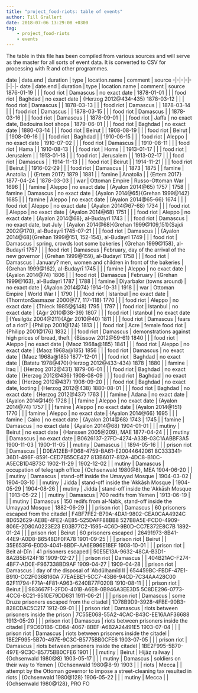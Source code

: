 ```yaml
---
title: "project_food-riots: table of events"
author: Till Grallert
date: 2018-07-06 13:29:08 +0300
tag:
    - project_food-riots
    - events
---
```


The table in this file has been compiled from various sources and will serve as the master for all sorts of event data. It is converted to CSV for processing with R and other programmes. 

date | date.end | duration | type | location.name | comment | source
-|-|-|-|-|-|-|-
date | date.end | duration | type | location.name |  comment | source
1876-01-19 |  |  | food riot | Damascus |  no exact date  | 
1878-01-01 |  |  | food riot | Baghdad | no exact date | {Herzog 2012@434-435}
1878-03-12 |  |  | food riot | Damascus |  | 
1878-03-13 |  |  | food riot | Damascus |  | 
1878-03-14 |  |  | food riot | Damascus |  | 
1878-03-15 |  |  | food riot | Damascus |  | 
1878-03-16 |  |  | food riot | Damascus |  | 
1878-09-01 |  |  | food riot | Jaffa |  no exact date, Bedouins loot shops | 
1879-06-01 |  |  | food riot | Baghdad |  no exact date | 
1880-03-14 |  |  | food riot | Beirut |  | 
1908-08-19 |  |  | food riot | Beirut |  | 
1908-09-16 |  |  | food riot | Baghdad |  | 
1910-06-15 |  |  | food riot | Aleppo |  no exact date | 
1910-07-02 |  |  | food riot | Damascus |  | 
1910-08-11 |  |  | food riot | Hama |  | 
1910-08-13 |  |  | food riot | Homs |  | 
1913-01-17 |  |  | food riot | Jerusalem |  | 
1913-01-18 |  |  | food riot | Jerusalem |  | 
1913-02-17 |  |  | food riot | Damascus |  | 
1914-11-13 |  |  | food riot | Beirut |  | 
1914-11-21 |  |  | food riot | Beirut |  | 
1916-02-29 |  |  | food riot | Damascus |  | 
1873 | 1875 |  | famine | Anatolia |  | {Ertem 2017}
1879 | 1881 |  | famine | Anatolia |  | {Ertem 2017}
1877-04-24 | 1878-03-03 |  | war | Ottoman Empire | Russo-Ottoman War | 
1696 |  |  | famine | Aleppo |  no exact date | {Ayalon 2014@65}
1757 | 1758 |  | famine | Damascus |  no exact date | {Ayalon 2014@65}{Grehan 1999@142}
1685 |  |  | famine | Aleppo |  no exact date | {Ayalon 2014@65-66}
1674 |  |  | food riot | Aleppo | no exact date | {Ayalon 2014@67-68}
1734 |  |  | food riot | Aleppo | no exact date | {Ayalon 2014@68}
1751 |  |  | food riot | Aleppo | no exact date | {Ayalon 2014@68}, al-Budayrī
1743 |  |  | food riot | Damascus | no exact date, but July | {Ayalon 2014@68}{Grehan 1999@109,151}{Sajdi 2002@170}, al-Budayrī
1745-07-21 |  |  | food riot | Damascus |  | {Ayalon 2014@68}{Grehan 1999@151, 152-154}, al-Budayrī
1749 |  |  | food riot | Damascus | spring, crowds loot some bakeries | {Grehan 1999@158}, al-Budayrī
1757 |  |  | food riot | Damascus | February, day of the arrival of the new governor | {Grehan 1999@159}, al-Budayrī
1758 |  |  | food riot | Damascus | January? men, women and children in front of the bakeries | {Grehan 1999@162}, al-Budayrī
1745 |  |  | famine | Aleppo |  no exact date | {Ayalon 2014@74}
1806 |  |  | food riot | Damascus | February | {Grehan 1999@163}, al-Budayrī
1787 | 1788 |  | famine | Diyarbakır (towns around) |  no exact date | {Ayalon 2014@74}
1914-10-31 | 1918 |  | war | Ottoman Empire | World War I | 
1790 |  |  | food riot | Istanbul | no exact date | {ThorntonSasmazer 2000@77, 117-118}
1770 |  |  | food riot | Aleppo | no exact date | {Thieck 1985@§148}
1795 | 1797 |  | food riot | Istanbul | no exact date | {Ağır 2010@38-39}
1807 |  |  | food riot | Istanbul | no exact date | {Yesilgöz 2004@211}{Ağır 2010@40}
1811 |  |  | food riot | Damascus | fears of a riot? | {Philipp 2001@124}
1813 |  |  | food riot | Acre | female food riot | {Philipp 2001@176}
1832 |  |  | food riot | Damascus | demonstrations against high prices of bread, theft | {Büssow 2012@59-61} 
1840 |  |  | food riot | Aleppo | no exact date | {Maoz 1968a@185}
1841 |  |  | food riot | Aleppo | no exact date | {Maoz 1968a@185}
1856 |  |  | food riot | Damascus | no exact date | {Maoz 1968a@185}
1877-12-01 |  |  | food riot | Baghdad | no exact date | {Batatu 1978@470}{Herzog 2012@433-434}
1878 | 1880 |  | famine | Iraq |  | {Herzog 2012@431}
1879-06-01 |  |  | food riot | Baghdad | no exact date | {Herzog 2012@436}
1908-08-09 |  |  | food riot | Baghdad | no exact date | {Herzog 2012@437}
1908-09-20 |  |  | food riot | Baghdad | no exact date, looting | {Herzog 2012@438}
1880-08-01 |  |  | food riot | Baghdad | no exact date | {Herzog 2012@437}
1763 |  |  | famine | Adana | no exact date | {Ayalon 2014@149}
1728 |  |  | famine | Aleppo | no exact date | {Ayalon 2014@74}
1757 |  |  | famine | Aleppo | no exact date | {Ayalon 2014@151}
1770 |  |  | famine | Aleppo | no exact date | {Ayalon 2014@66}
1695 |  |  | famine | Cairo | no exact date | {Ayalon 2014@68}
1743 | 1745  |  | famine | Damascus | no exact date | {Ayalon 2014@68}
1904-01-01 |  |  | mutiny | Beirut | no exact date | {Hanssen 2005@209}, MAE
1877-04-24 |  |  | mutiny | Damascus | no exact date | B0626137-27FD-4274-A33B-03C1AABBF3A5
1900-11-03 | 1900-11-05 |  | mutiny | Damascus |  | 
1894-05-16 |  |  | prison riot | Damascus |  | D0EA12EB-FD68-4759-BA61-E20044642061 8C333341-36D1-496F-8591-CED7B55CE427 813B6017-812A-4DC8-B10C-A5ECB1D4B73C
1902-11-29 | 1902-12-02 |  | mutiny | Damascus | occupation of telegraph office | {Ochsenwald 1980@8}, MEA
1904-06-20 |  |  | mutiny | Damascus | stand-off inside the Umayyad Mosque | 
1904-03-02 | 1904-03-10 |  | mutiny | Jidda | stand-off inside the ʿAkkāsh Mosque | 
1904-05-29 | 1904-08-26 |  | mutiny | Jidda | stand-off inside the ʿAkkāsh Mosque | 
1913-05-22 |  |  | mutiny | Damascus | 700 redifs from Yemen | 
1913-06-19 |  |  | mutiny | Damascus | 150 redifs from al-Nabk, stand-off inside the Umayyad Mosque | 
1882-06-29 |  |  | prison riot | Damascus | 60 prisoners escaped from the citadel | F4BF7FE2-B79A-4DA1-9802-CEA0CAA4924C 8D652629-AE8E-4FE2-AE85-525DAFF88BB8 527B8A5E-FCD0-4909-806E-2D80A0223E23 E03B77C2-1595-4C6D-9B0D-CC7E372E8C7B
1892-01-24 |  |  | prison riot | Beirut | 60 prisoners escaped | 26491973-8B41-44E9-A0D8-B6548DF0FA78
1901-09-25 |  |  | prison riot | Beirut |  | 35E653F6-E0D3-4041-8BDF-AA6E996E18EF 
1908-10-01 |  |  | prison riot | Beit al-Dīn | 41 prisoners escaped  |  50E5E13A-9632-48CA-B3D1-8A2B5B424F18
1909-02-27 |  |  | prison riot | Damascus |  | 404B21AC-F274-4BF7-AD0E-F967338BD9AF
1909-04-27 | 1909-04-28 |  | prison riot | Damascus | day of the disposal of ʿAbdülḥamīd II | 654459BC-FBDF-47E1-B910-CC2F0368160A 77EAEBE1-5CC7-43B6-94CD-7C34AA428C00 62F11794-F71A-4F81-A963-6240B77F020B
1910-08-11 |  |  | prison riot | Beirut |  | 983667F1-2FD0-401B-A6E8-0B946A3EE3D5 5C8DE296-0773-4CC6-8C21-9510E79DD631
1911-06-21 |  |  | prison riot | Damascus | some Druze prisoners escaped from the citadel | 1D78B9D9-3928-4FBE-90B3-828CDAC5C217
1912-09-01 |  |  | prison riot | Damascus | riots between prisoners inside the prison | 7C55E068-55A2-4CAC-B43C-EE16AAF36688
1913-05-20 |  |  | prison riot | Damascus | riots between prisoners inside the citadel | F9C6D1B6-CD84-4067-8BEF-A6B2A24491E5
1903-07-04 |  |  | prison riot | Damascus | riots between prisoners inside the citadel | 1BE2F995-5B70-497E-9C3C-B5775BB0CFE6
1903-07-05 |  |  | prison riot | Damascus | riots between prisoners inside the citadel | 1BE2F995-5B70-497E-9C3C-B5775BB0CFE6
1901 |  |  | mutiny | Beirut | Ḥijāz railway | {Ochsenwald 1980@8}
1903-05-17 |  |  | mutiny | Damascus | soldiers on their way to Yemen | {Ochsenwald 1980@8-9}
1903 |  |  | riots | Mecca |  | attempt by the Ottoman governor to impose a street-cleaning tax resulted in riots | {Ochsenwald 1980@128}
1906-05-22 |  |  | mutiny | Mecca |  | {Ochsenwald 1980@128}, PRO FO